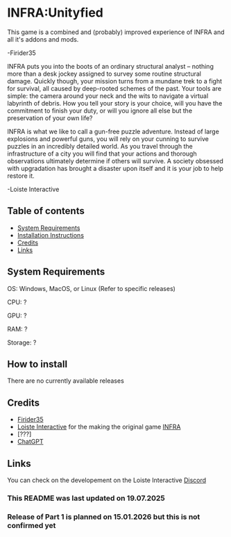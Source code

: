# INFRA:Unityfied
This game is a combined and (probably) improved experience of INFRA and all it's addons and mods.

-Firider35

INFRA puts you into the boots of an ordinary structural analyst – nothing more than a desk jockey assigned to survey some routine structural damage. Quickly though, your mission turns from a mundane trek to a fight for survival, all caused by deep-rooted schemes of the past. Your tools are simple: the camera around your neck and the wits to navigate a virtual labyrinth of debris. How you tell your story is your choice, will you have the commitment to finish your duty, or will you ignore all else but the preservation of your own life?

INFRA is what we like to call a gun-free puzzle adventure. Instead of large explosions and powerful guns, you will rely on your cunning to survive puzzles in an incredibly detailed world. As you travel through the infrastructure of a city you will find that your actions and thorough observations ultimately determine if others will survive. A society obsessed with upgradation has brought a disaster upon itself and it is your job to help restore it.

-Loiste Interactive
## Table of contents
- [System Requirements](#SystemRequirements)
- [Installation Instructions](#Howtoinstall)
- [Credits](#Credits)
- [Links](#Links)

## System Requirements
OS: Windows, MacOS, or Linux (Refer to specific releases)

CPU: ?

GPU: ?

RAM: ?

Storage: ?

## How to install
There are no currently available releases

## Credits
- [Firider35](https://github.com/Firider35)
- [Loiste Interactive](loisteinteractive.com) for the making the original game [INFRA](https://store.steampowered.com/app/251110/INFRA/)
- [???]
- [ChatGPT](chatgpt.com)

## Links
You can check on the developement on the Loiste Interactive [Discord](https://discord.gg/vsqvazWJnZ)

### This README was last updated on 19.07.2025
### Release of Part 1 is planned on 15.01.2026 but this is not confirmed yet
